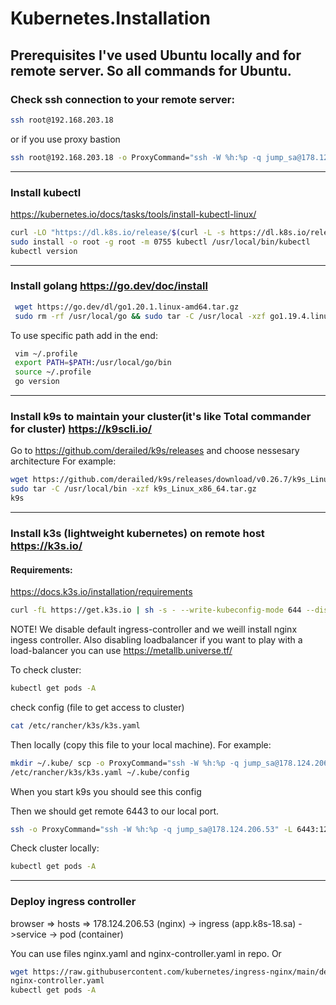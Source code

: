 # Kubernetes.Installation

## Prerequisites I've used Ubuntu locally and for remote server. So all commands for Ubuntu.

### Check ssh connection to your remote server:

```bash
ssh root@192.168.203.18
```

or if you use proxy bastion

```bash
ssh root@192.168.203.18 -o ProxyCommand="ssh -W %h:%p -q jump_sa@178.124.206.53"
```
___

### Install kubectl

https://kubernetes.io/docs/tasks/tools/install-kubectl-linux/

```bash
curl -LO "https://dl.k8s.io/release/$(curl -L -s https://dl.k8s.io/release/stable.txt)/bin/linux/amd64/kubectl"
sudo install -o root -g root -m 0755 kubectl /usr/local/bin/kubectl
kubectl version
```
___

### Install golang https://go.dev/doc/install

  ```bash
   wget https://go.dev/dl/go1.20.1.linux-amd64.tar.gz
   sudo rm -rf /usr/local/go && sudo tar -C /usr/local -xzf go1.19.4.linux-amd64.tar.gz
   ```

   To use specific path add in the end:

  ```bash
   vim ~/.profile 
   export PATH=$PATH:/usr/local/go/bin
   source ~/.profile
   go version
   ```
___

### Install k9s to maintain your cluster(it's like Total commander for cluster) https://k9scli.io/

Go to https://github.com/derailed/k9s/releases and choose nessesary architecture For example:

```bash
wget https://github.com/derailed/k9s/releases/download/v0.26.7/k9s_Linux_x86_64.tar.gz
sudo tar -C /usr/local/bin -xzf k9s_Linux_x86_64.tar.gz
k9s
```
___

### Install k3s (lightweight kubernetes) on remote host https://k3s.io/

#### Requirements:

https://docs.k3s.io/installation/requirements
```bash
curl -fL https://get.k3s.io | sh -s - --write-kubeconfig-mode 644 --disable traefik --disable servicelb 
```
NOTE! We disable default ingress-controller and we weill install nginx ingess controller. 
Also disabling loadbalancer if you want to play with a load-balancer you can use https://metallb.universe.tf/

To check cluster:
```bash
kubectl get pods -A
```

check config (file to get access to cluster)
```bash
cat /etc/rancher/k3s/k3s.yaml 
```
Then locally (copy this file to your local machine). For example:
```bash
mkdir ~/.kube/ scp -o ProxyCommand="ssh -W %h:%p -q jump_sa@178.124.206.53" root@192.168.203.XX:
/etc/rancher/k3s/k3s.yaml ~/.kube/config
```
When you start k9s you should see this config

Then we should get remote 6443 to our local port.
```bash
ssh -o ProxyCommand="ssh -W %h:%p -q jump_sa@178.124.206.53" -L 6443:127.0.0.1:6443 root@192.168.203.XX -f -N
```

Check cluster locally:
```bash
kubectl get pods -A
```
___

### Deploy ingress controller 

browser => hosts => 178.124.206.53 (nginx) -> ingress (app.k8s-18.sa) ->service -> pod (container)

You can use files nginx.yaml and nginx-controller.yaml in repo. Or
```bash
wget https://raw.githubusercontent.com/kubernetes/ingress-nginx/main/deploy/static/provider/baremetal/deploy.yaml -O
nginx-controller.yaml
kubectl get pods -A
```
